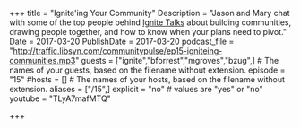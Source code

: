 +++
title = "Ignite'ing Your Community"
Description = "Jason and Mary chat with some of the top people behind [Ignite Talks](http://ignitetalks.io) about building communities, drawing people together, and how to know when your plans need to pivot."
Date = 2017-03-20
PublishDate = 2017-03-20
podcast_file = "http://traffic.libsyn.com/communitypulse/ep15-igniteing-communities.mp3"
guests = ["ignite","bforrest","mgroves","bzug",] # The names of your guests, based on the filename without extension.
episode = "15"
#hosts = [] # The names of your hosts, based on the filename without extension.
aliases = ["/15",]
explicit = "no" # values are "yes" or "no"
youtube = "TLyA7mafMTQ"

+++

